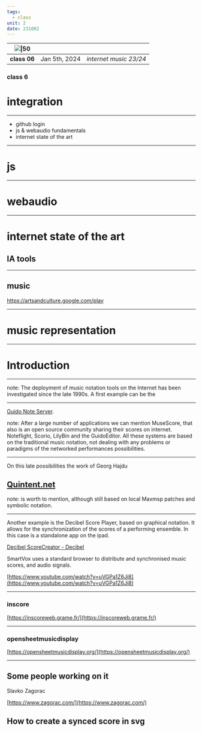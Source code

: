 ```yaml
---
tags:
  - class
unit: 2
date: 231002
---
```

| ![\|50](https://i.imgur.com/N8z2xP4.png) |               |                        |
| ---------------------------------------- | :------------ | ---------------------: |
| **class 06**                             | Jan 5th, 2024 | *internet music 23/24* |

### class 6
# integration
---
- github login
- js & webaudio fundamentals
- internet state of the art

---

# js 

---

# webaudio

---

# internet state of the art
## IA tools


---

## music

https://artsandculture.google.com/play


---

# music representation

--- 

# Introduction

---
note: The deployment of music notation tools on the Internet has been investigated since the late 1990s. A first example can be the


---
[Guido Note Server](https://guidoeditor.grame.fr/).

note: After a large number of applications we can mention MuseScore, that also is an open source community sharing their scores on internet. Noteflight, Scorio, LilyBin and the GuidoEditor. All these systems are based on the traditional music notation, not dealing with any problems or paradigms of the networked performances possibilities.

--- 
On this late possibilities the work of Georg Hajdu

## [Quintent.net](http://Quintent.net) 

note: is worth to mention, although still based on local Maxmsp patches and symbolic notation.

---

Another example is the Decibel Score Player, based on graphical notation. It allows for the synchronization of the scores of a performing ensemble. In this case is a standalone app on the ipad.

[Decibel ScoreCreator - Decibel](https://decibelnewmusic.com/decibel-scorecreator/)

SmartVox uses a standard browser to distribute and synchronised music scores, and audio signals.

[https://www.youtube.com/watch?v=uVGPa1Z6Ji8](https://www.youtube.com/watch?v=uVGPa1Z6Ji8)


---
### inscore


[https://inscoreweb.grame.fr/](https://inscoreweb.grame.fr/)

---

### opensheetmusicdisplay

[https://opensheetmusicdisplay.org/](https://opensheetmusicdisplay.org/)


---

## Some people working on it

Slavko Zagorac

[https://www.zagorac.com/](https://www.zagorac.com/)

## How to create a synced score in svg